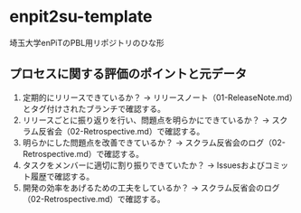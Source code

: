 # enpit2su-template
埼玉大学enPiTのPBL用リポジトリのひな形

## プロセスに関する評価のポイントと元データ

1. 定期的にリリースできているか？
   → リリースノート（01-ReleaseNote.md）とタグ付けされたブランチで確認する。
2. リリースごとに振り返りを行い、問題点を明らかにできているか？
   → スクラム反省会（02-Retrospective.md）で確認する。
3. 明らかにした問題点を改善できているか？
   → スクラム反省会のログ（02-Retrospective.md）で確認する。
4. タスクをメンバーに適切に割り振りできていたか？
   → Issuesおよびコミット履歴で確認する。
5. 開発の効率をあげるための工夫をしているか？
   → スクラム反省会のログ（02-Retrospective.md）で確認する。



